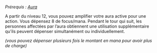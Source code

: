 *Prérequis : [Aura](Aura.md)*

A partir du niveau 12, vous pouvez amplifier votre aura active pour une action. Vous dépensez 8 de focus/mana. Pendant le tour qui suit, les personnes affectées par l’aura obtiennent une utilisation supplémentaire qu’ils peuvent dépenser simultanément ou individuellement.

*(vous pouvez dépenser plusieurs fois le montant en mana pour avoir plus de charge)*